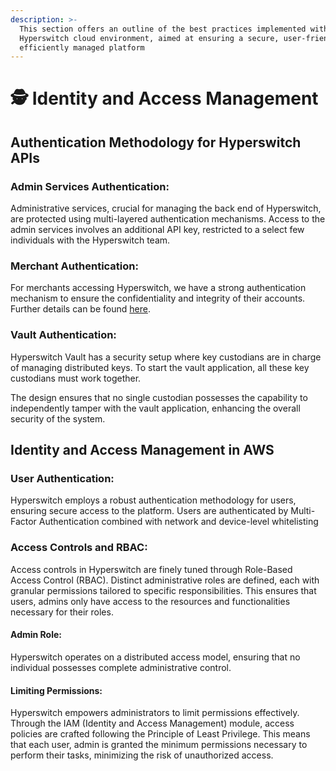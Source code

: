 ```yaml
---
description: >-
  This section offers an outline of the best practices implemented within the
  Hyperswitch cloud environment, aimed at ensuring a secure, user-friendly, and
  efficiently managed platform
---
```


# 🕵 Identity and Access Management

## Authentication Methodology for Hyperswitch APIs

### Admin Services Authentication:

Administrative services, crucial for managing the back end of Hyperswitch, are protected using multi-layered authentication mechanisms. Access to the admin services involves an additional API key, restricted to a select few individuals with the Hyperswitch team.

### Merchant Authentication:

For merchants accessing Hyperswitch, we have a strong authentication mechanism to ensure the confidentiality and integrity of their accounts. Further details can be found [here](https://api-reference.payswitcher.com/introduction#authentication-and-api-keys).

### Vault Authentication:

Hyperswitch Vault has a security setup where key custodians are in charge of managing distributed keys. To start the vault application, all these key custodians must work together.&#x20;

The design ensures that no single custodian possesses the capability to independently tamper with the vault application, enhancing the overall security of the system.

## Identity and Access Management in AWS

### User Authentication:

Hyperswitch employs a robust authentication methodology for users, ensuring secure access to the platform. Users are authenticated by Multi-Factor Authentication combined with network and device-level whitelisting

### Access Controls and RBAC:

Access controls in Hyperswitch are finely tuned through Role-Based Access Control (RBAC). Distinct administrative roles are defined, each with granular permissions tailored to specific responsibilities. This ensures that users, admins only have access to the resources and functionalities necessary for their roles.

#### Admin Role:

Hyperswitch operates on a distributed access model, ensuring that no individual possesses complete administrative control.

#### Limiting Permissions:

Hyperswitch empowers administrators to limit permissions effectively. Through the IAM (Identity and Access Management) module, access policies are crafted following the Principle of Least Privilege. This means that each user, admin is granted the minimum permissions necessary to perform their tasks, minimizing the risk of unauthorized access.

